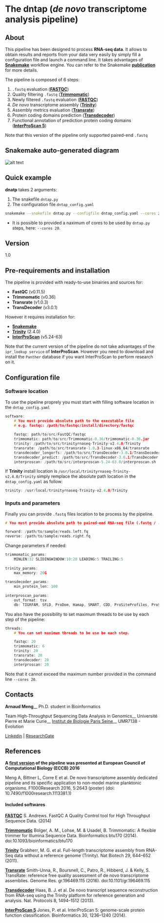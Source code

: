 # The dntap (*de novo* transcriptome analysis pipeline)

## About
This pipeline has been designed to process **RNA-seq data**. It allows to obtain results and reports from your data very easily by simply fill a configuration file and launch a command line. 
It takes advantages of **[Snakemake](https://snakemake.readthedocs.io/en/stable/)** workflow engine. You can refer to the Snakemake **[publication](https://academic.oup.com/bioinformatics/article/28/19/2520/290322/Snakemake-a-scalable-bioinformatics-workflow)** for more details.

The pipeline is composed of 6 steps:
1. `.fastq` evaluation (**[FASTQC](https://www.bioinformatics.babraham.ac.uk/projects/fastqc/)**)
2. Quality filtering `.fastq` (**[Trimmomatic](http://www.usadellab.org/cms/?page=trimmomatic)**)
3. Newly filtered `.fastq` evaluation (**[FASTQC](https://www.bioinformatics.babraham.ac.uk/projects/fastqc/)**)
4. *De novo* transcriptome assembly (**[Trinity](https://github.com/trinityrnaseq/trinityrnaseq/wiki)**)
5. Assembly metrics evaluation (**[Transrate](http://hibberdlab.com/transrate/)**)
6. Protein coding domains prediction (**[Transdecoder](https://transdecoder.github.io/)**)
7. Functional annotation of prediction protein coding domains (**[InterProScan 5](https://github.com/ebi-pf-team/interproscan/wiki/HowToRun)**)

Note that this version of the pipeline only supported paired-end `.fastq`

## Snakemake auto-generated diagram

![alt text](https://github.com/arnaudmeng/dntap/blob/master/extra/diag1.png "pipeline diagram")

## Quick example

**dnatp** takes 2 arguments: 
1. The snakefile `dntap.py` 
2. The configuration file `dntap_config.yaml`

```bash
snakemake --snakefile dntap.py --configfile dntap_config.yaml --cores 20
```
+ It is possible to provided a naximum of cores to be used by `dntap.py` steps, here: `--cores 20`.

## Version

1.0

## Pre-requirements and installation

The pipeline is provided with ready-to-use binairies and sources for:

+ **FastQC** (v0.11.5)
+ **Trimmomatic** (v0.36)
+ **Transrate** (v1.0.3)
+ **TransDecoder** (v3.0.1)

However it requires installation for:

+ **[Snakemake](http://snakemake.readthedocs.io/en/stable/getting_started/installation.html)**
+ **[Trinity](https://github.com/trinityrnaseq/trinityrnaseq/wiki/Installing-Trinity)** (2.4.0)
+ **[InterProScan](https://github.com/ebi-pf-team/interproscan/wiki/HowToDownload)** (v5.24-63)

Note that the current version of the pipeline do not take advantages of the `ipr_lookup service` of **InterProScan**. 
However you need to download and install the `Panther` database if you want InterProScan to perform research on it.       

## Configuration file

### Software location

To use the pipeline proprely you must start with filling software location in the `dntap_config.yaml`
```h
software:
    # You must provide absolute path to the executable file
    # e.g. fastqc: /path/to/fastqc/install/directory/fastqc
    
    fastqc: path/to/src/FastQC/fastqc
    trimmomatic: path/to/src/Trimmomatic-0.36/trimmomatic-0.36.jar
    trinity: /path/to/src/trinityrnaseq-Trinity-v2.4.0/Trinity
    transrate: /path/to/src/transrate-1.0.3-linux-x86_64/transrate
    transdecoder_longorfs: /path/to/src/TransDecoder-3.0.1/TransDecoder.LongOrfs
    transdecoder_predict: /path/to/src/TransDecoder-3.0.1/TransDecoder.Predict
    interproscan: /path/to/src/interproscan-5.24-63.0/interproscan.sh
```

If **Trinity** install location is `/usr/local/trinityrnaseq-Trinity-v2.4.0/Trinity`
simply remplace the absolute path location in the `dntap_config.yaml` as follow:
```h
trinity: /usr/local/trinityrnaseq-Trinity-v2.4.0/Trinity
```

### Inputs and parameters

Finally you can provide `.fastq` files location to be process by the pipeline.
```h
# You must provide absolute path to paired-end RNA-seq file (.fastq / .fq).

forward: /path/to/sample/reads.left.fq
reverse: /path/to/sample/reads.right.fq
```

Change parameters if needed:
```h
trimmomatic_params:
    MINLEN:32 SLIDINGWINDOW:10:20 LEADING:5 TRAILING:5
    
trinity_params:
    max_memory: 20G
    
transdecoder_params:
    min_protein_len: 100
    
interproscan_params:
    out_format: tsv
    db: TIGRFAM, SFLD, ProDom, Hamap, SMART, CDD, ProSiteProfiles, ProSitePatterns, SUPERFAMILY, PRINTS, PANTHER, Gene3D, PIRSF, Pfam, Coils
```

You also have the possibility to set maximum threads to be use by each step of the pipeline:
```h
threads:
    # You can set maximum threads to be use be each step.

    fastqc: 20
    trimmomatic: 6
    trinity: 20
    transrate: 20
    transdecoder: 20
    interproscan: 20
```

Note that it cannot exceed the maximum number provided in the command line `--cores 20`.

## Contacts

**Arnaud Meng**__
Ph.D. student in Bioinformatics

Team High-Throughput Sequencing Data Analysis in Genomics__
Université Pierre et Marie Curie__
[Institut de Biologie Paris Seine](http://www.ibps.upmc.fr/fr/IBPS/annuaire/2966-Arnaud-Meng)__
UMR7138 - Evolution

[Linkedin](https://www.linkedin.com/in/arnaud-meng-24952286/?ppe=1) | [ResearchGate](https://www.researchgate.net/profile/Arnaud_Meng?ev=hdr_xprf)

## References

**A [first version](https://f1000research.com/posters/5-2643) of the pipeline was presented at European Council of Computational Biology (ECCB) 2016**

Meng A, Bittner L, Corre E et al. De novo transcriptome assembly dedicated pipeline and its specific application to non-model marine planktonic organisms. F1000Research 2016, 5:2643 (poster) (doi: 10.7490/f1000research.1113381.1)

#### Included softwares

**[FASTQC](https://www.bioinformatics.babraham.ac.uk/projects/fastqc/)**
S. Andrews. FastQC A Quality Control tool for High Throughput Sequence Data. (2014)

**[Trimmomatic](http://www.usadellab.org/cms/?page=trimmomatic)**
Bolger, A. M., Lohse, M. & Usadel, B. Trimmomatic: A flexible trimmer for Illumina Sequence Data. Bioinformatics btu170 (2014). doi:10.1093/bioinformatics/btu170

**[Trinity](https://github.com/trinityrnaseq/trinityrnaseq/wiki)**
Grabherr, M. G. et al. Full-length transcriptome assembly from RNA-Seq data without a reference genome (Trinity). Nat Biotech 29, 644–652 (2011).

**[Transrate](http://hibberdlab.com/transrate/)**
Smith-Unna, R., Boursnell, C., Patro, R., Hibberd, J. & Kelly, S. TransRate: reference free quality assessment of de novo transcriptome assemblies. Genome Res. gr.196469.115 (2016). doi:10.1101/gr.196469.115

**[Transdecoder](https://transdecoder.github.io/)**
Haas, B. J. et al. De novo transcript sequence reconstruction from RNA-seq using the Trinity platform for reference generation and analysis. Nat. Protocols 8, 1494–1512 (2013).

**[InterProScan 5](https://github.com/ebi-pf-team/interproscan/wiki/HowToRun)**
Jones, P. et al. InterProScan 5: genome-scale protein function classification. Bioinformatics 30, 1236–1240 (2014).

